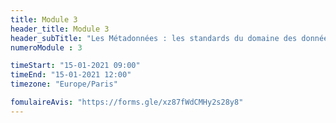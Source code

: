 ```yaml
---
title: Module 3
header_title: Module 3
header_subTitle: "Les Métadonnées : les standards du domaine des données omiques en biologie et séances pratiques d’annotations de jeux de données"
numeroModule : 3

timeStart: "15-01-2021 09:00"
timeEnd: "15-01-2021 12:00"
timezone: "Europe/Paris"

fomulaireAvis: "https://forms.gle/xz87fWdCMHy2s28y8"
---
```

